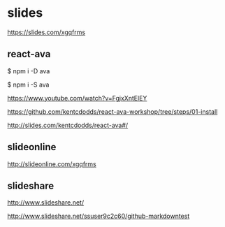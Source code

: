 # slides  

https://slides.com/xgqfrms



## react-ava

$ npm i -D ava

$ npm i -S ava

https://www.youtube.com/watch?v=FgjxXntElEY

https://github.com/kentcdodds/react-ava-workshop/tree/steps/01-install


http://slides.com/kentcdodds/react-ava#/



## slideonline

http://slideonline.com/xgqfrms



## slideshare

http://www.slideshare.net/

http://www.slideshare.net/ssuser9c2c60/github-markdowntest
